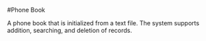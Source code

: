 #Phone Book 

A phone book that is initialized from a text file. The system supports addition, searching, and deletion of records.
